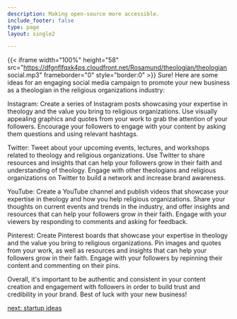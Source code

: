 ```yaml
---
description: Making open-source more accessible.
include_footer: false
type: page
layout: single2

---
```


{{< iframe width="100%" height="58" src="https://dfgnflfqxk4ps.cloudfront.net/Rosamund/theologian/theologian social.mp3" frameborder="0" style="border:0" >}}
Sure! Here are some ideas for an engaging social media campaign to promote your new business as a theologian in the religious organizations industry:

Instagram: Create a series of Instagram posts showcasing your expertise in theology and the value you bring to religious organizations. Use visually appealing graphics and quotes from your work to grab the attention of your followers. Encourage your followers to engage with your content by asking them questions and using relevant hashtags.

Twitter: Tweet about your upcoming events, lectures, and workshops related to theology and religious organizations. Use Twitter to share resources and insights that can help your followers grow in their faith and understanding of theology. Engage with other theologians and religious organizations on Twitter to build a network and increase brand awareness.

YouTube: Create a YouTube channel and publish videos that showcase your expertise in theology and how you help religious organizations. Share your thoughts on current events and trends in the industry, and offer insights and resources that can help your followers grow in their faith. Engage with your viewers by responding to comments and asking for feedback.

Pinterest: Create Pinterest boards that showcase your expertise in theology and the value you bring to religious organizations. Pin images and quotes from your work, as well as resources and insights that can help your followers grow in their faith. Engage with your followers by repinning their content and commenting on their pins.

Overall, it's important to be authentic and consistent in your content creation and engagement with followers in order to build trust and credibility in your brand. Best of luck with your new business!


<a href="https://workdojos.com/theologian/startup">next: startup ideas</a>
